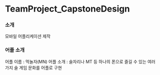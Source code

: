 # TeamProject_CapstoneDesign

<h3>소개</h3>
모바일 어플리케이션 제작

<h3>어플 소개</h3>
어플 이름 : 먹놀자(MN)
어플 소개 : 술자리나 MT 등 하나의 폰으로 즐길 수 있는 여러 가지 술 게임 문화를 어플로 구현

